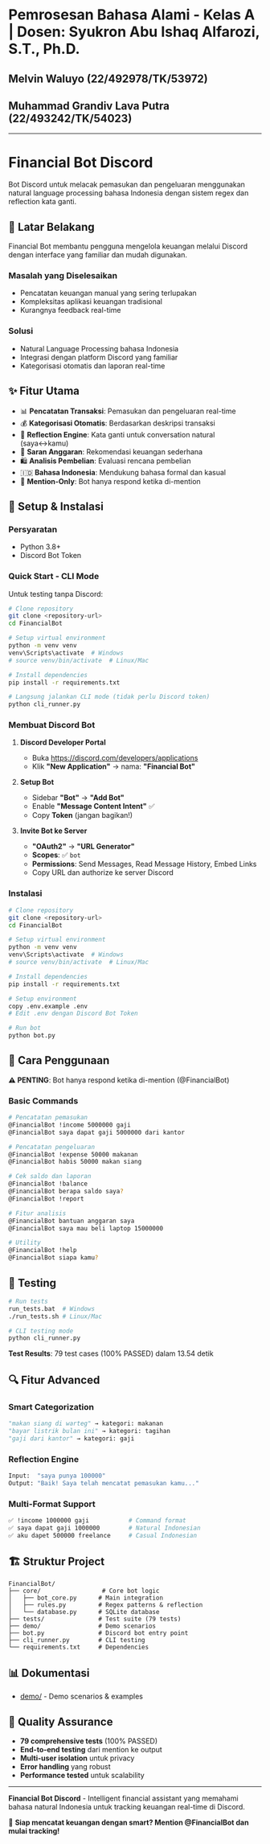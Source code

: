 # Pemrosesan Bahasa Alami - Kelas A | Dosen: Syukron Abu Ishaq Alfarozi, S.T., Ph.D.

## Melvin Waluyo (22/492978/TK/53972)

## Muhammad Grandiv Lava Putra (22/493242/TK/54023)

---

# Financial Bot Discord

Bot Discord untuk melacak pemasukan dan pengeluaran menggunakan natural language processing bahasa Indonesia dengan sistem regex dan reflection kata ganti.

## 🎯 Latar Belakang

Financial Bot membantu pengguna mengelola keuangan melalui Discord dengan interface yang familiar dan mudah digunakan.

### Masalah yang Diselesaikan

- Pencatatan keuangan manual yang sering terlupakan
- Kompleksitas aplikasi keuangan tradisional
- Kurangnya feedback real-time

### Solusi

- Natural Language Processing bahasa Indonesia
- Integrasi dengan platform Discord yang familiar
- Kategorisasi otomatis dan laporan real-time

## ✨ Fitur Utama

- 📊 **Pencatatan Transaksi**: Pemasukan dan pengeluaran real-time
- 💰 **Kategorisasi Otomatis**: Berdasarkan deskripsi transaksi
- 🔄 **Reflection Engine**: Kata ganti untuk conversation natural (saya↔kamu)
- 🏦 **Saran Anggaran**: Rekomendasi keuangan sederhana
- 🛍️ **Analisis Pembelian**: Evaluasi rencana pembelian
- 🇮🇩 **Bahasa Indonesia**: Mendukung bahasa formal dan kasual
- 🎯 **Mention-Only**: Bot hanya respond ketika di-mention

## 🚀 Setup & Instalasi

### Persyaratan

- Python 3.8+
- Discord Bot Token

### Quick Start - CLI Mode

Untuk testing tanpa Discord:

```bash
# Clone repository
git clone <repository-url>
cd FinancialBot

# Setup virtual environment
python -m venv venv
venv\Scripts\activate  # Windows
# source venv/bin/activate  # Linux/Mac

# Install dependencies
pip install -r requirements.txt

# Langsung jalankan CLI mode (tidak perlu Discord token)
python cli_runner.py
```

### Membuat Discord Bot

1. **Discord Developer Portal**
   - Buka https://discord.com/developers/applications
   - Klik **"New Application"** → nama: **"Financial Bot"**
2. **Setup Bot**

   - Sidebar **"Bot"** → **"Add Bot"**
   - Enable **"Message Content Intent"** ✅
   - Copy **Token** (jangan bagikan!)

3. **Invite Bot ke Server**
   - **"OAuth2"** → **"URL Generator"**
   - **Scopes**: ✅ `bot`
   - **Permissions**: Send Messages, Read Message History, Embed Links
   - Copy URL dan authorize ke server Discord

### Instalasi

```bash
# Clone repository
git clone <repository-url>
cd FinancialBot

# Setup virtual environment
python -m venv venv
venv\Scripts\activate  # Windows
# source venv/bin/activate  # Linux/Mac

# Install dependencies
pip install -r requirements.txt

# Setup environment
copy .env.example .env
# Edit .env dengan Discord Bot Token

# Run bot
python bot.py
```

## 💬 Cara Penggunaan

**⚠️ PENTING**: Bot hanya respond ketika di-mention (@FinancialBot)

### Basic Commands

```bash
# Pencatatan pemasukan
@FinancialBot !income 5000000 gaji
@FinancialBot saya dapat gaji 5000000 dari kantor

# Pencatatan pengeluaran
@FinancialBot !expense 50000 makanan
@FinancialBot habis 50000 makan siang

# Cek saldo dan laporan
@FinancialBot !balance
@FinancialBot berapa saldo saya?
@FinancialBot !report

# Fitur analisis
@FinancialBot bantuan anggaran saya
@FinancialBot saya mau beli laptop 15000000

# Utility
@FinancialBot !help
@FinancialBot siapa kamu?
```

## 🧪 Testing

```bash
# Run tests
run_tests.bat  # Windows
./run_tests.sh # Linux/Mac

# CLI testing mode
python cli_runner.py
```

**Test Results**: 79 test cases (100% PASSED) dalam 13.54 detik

## 🔍 Fitur Advanced

### Smart Categorization

```python
"makan siang di warteg" → kategori: makanan
"bayar listrik bulan ini" → kategori: tagihan
"gaji dari kantor" → kategori: gaji
```

### Reflection Engine

```python
Input:  "saya punya 100000"
Output: "Baik! Saya telah mencatat pemasukan kamu..."
```

### Multi-Format Support

```bash
✅ !income 1000000 gaji           # Command format
✅ saya dapat gaji 1000000        # Natural Indonesian
✅ aku dapet 500000 freelance     # Casual Indonesian
```

## 🏗️ Struktur Project

```
FinancialBot/
├── core/                 # Core bot logic
│   ├── bot_core.py      # Main integration
│   ├── rules.py         # Regex patterns & reflection
│   └── database.py      # SQLite database
├── tests/               # Test suite (79 tests)
├── demo/                # Demo scenarios
├── bot.py               # Discord bot entry point
├── cli_runner.py        # CLI testing
└── requirements.txt     # Dependencies
```

## 📊 Dokumentasi

- [demo/](demo/) - Demo scenarios & examples

## 🧪 Quality Assurance

- **79 comprehensive tests** (100% PASSED)
- **End-to-end testing** dari mention ke output
- **Multi-user isolation** untuk privacy
- **Error handling** yang robust
- **Performance tested** untuk scalability

---

**Financial Bot Discord** - Intelligent financial assistant yang memahami bahasa natural Indonesia untuk tracking keuangan real-time di Discord.

🚀 **Siap mencatat keuangan dengan smart? Mention @FinancialBot dan mulai tracking!**
